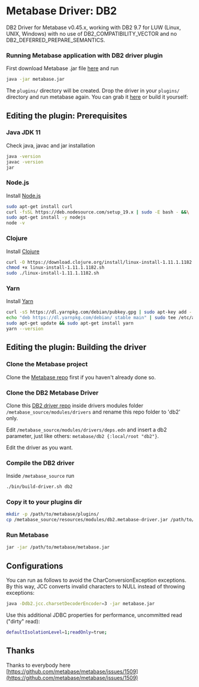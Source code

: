 


# Metabase Driver: DB2

DB2 Driver for Metabase v0.45.x, working with DB2 9.7 for LUW (Linux, UNIX, Windows) with no use of DB2_COMPATIBILITY_VECTOR and no DB2_DEFERRED_PREPARE_SEMANTICS. 

###  Running Metabase application with DB2 driver plugin
First download Metabase .jar file [here](https://metabase.com/start/other.html)  and run
```bash
java -jar metabase.jar
```
The `plugins/` directory will be created. Drop the driver in your `plugins/` directory and run metabase again. You can grab it [here](https://github.com/alisonrafael/metabase-db2-driver/releases/download/v1.1.44/db2.metabase-driver.jar) or build it yourself:

##  Editing the plugin: Prerequisites

### Java JDK 11
Check java, javac and jar installation
```bash
java -version
javac -version
jar
```

### Node.js
Install [Node.js](https://nodejs.org/)
```bash
sudo apt-get install curl
curl -fsSL https://deb.nodesource.com/setup_19.x | sudo -E bash - &&\
sudo apt-get install -y nodejs
node -v 
```

### Clojure
Install [Clojure](https://clojure.org/guides/getting_started)
```bash
curl -O https://download.clojure.org/install/linux-install-1.11.1.1182.sh 
chmod +x linux-install-1.11.1.1182.sh 
sudo ./linux-install-1.11.1.1182.sh
```

### Yarn
Install [Yarn](https://yarnpkg.com/lang/en/)
```bash
curl -sS https://dl.yarnpkg.com/debian/pubkey.gpg | sudo apt-key add -
echo "deb https://dl.yarnpkg.com/debian/ stable main" | sudo tee /etc/apt/sources.list.d/yarn.list
sudo apt-get update && sudo apt-get install yarn
yarn --version
```

## Editing the plugin: Building the driver 

### Clone the Metabase project

Clone the [Metabase repo](https://github.com/metabase/metabase) first if you haven't already done so.

### Clone the DB2 Metabase Driver

Clone this [DB2 driver repo](https://github.com/alisonrafael/metabase-db2-driver) inside drivers modules folder `/metabase_source/modules/drivers` and rename this repo folder to 'db2' only.

Edit `/metabase_source/modules/drivers/deps.edn` and insert a db2 parameter, just like others: `metabase/db2 {:local/root "db2"}`.

Edit the driver as you want.

### Compile the DB2 driver

Inside `/metabase_source` run 

```bash
./bin/build-driver.sh db2
```

### Copy it to your plugins dir
```bash
mkdir -p /path/to/metabase/plugins/
cp /metabase_source/resources/modules/db2.metabase-driver.jar /path/to/metabase/plugins/
```

### Run Metabase

```bash
jar -jar /path/to/metabase/metabase.jar
```

## Configurations

You can run as follows to avoid the CharConversionException exceptions. By this way, JCC converts invalid characters to NULL instead of throwing exceptions:

```bash
java -Ddb2.jcc.charsetDecoderEncoder=3 -jar metabase.jar
```

Use this additional JDBC properties for performance, uncommitted read ("dirty" read):

```bash
defaultIsolationLevel=1;readOnly=true;
```

## Thanks
Thanks to everybody here [https://github.com/metabase/metabase/issues/1509](https://github.com/metabase/metabase/issues/1509)
